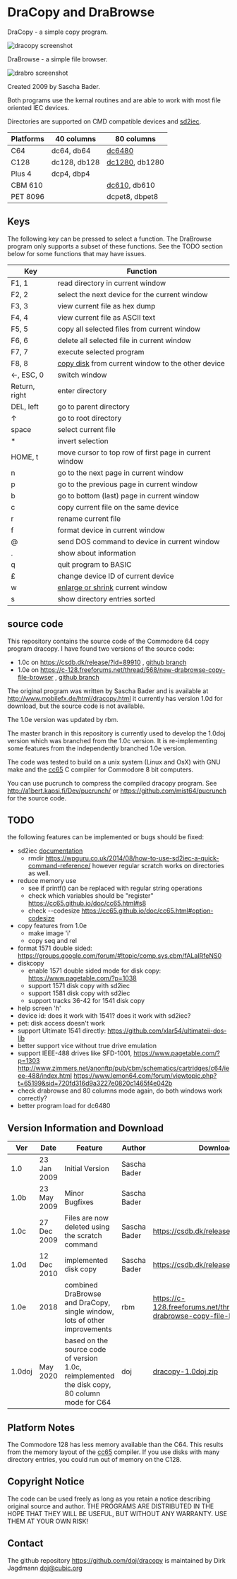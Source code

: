 DraCopy and DraBrowse
======================

DraCopy - a simple copy program.

![dracopy screenshot](https://raw.githubusercontent.com/doj/dracopy/master/images/dc64.png)

DraBrowse  - a simple file browser.

![drabro screenshot](https://raw.githubusercontent.com/doj/dracopy/master/images/db64.png)

Created 2009 by Sascha Bader.

Both programs use the kernal routines and are
able to work with most file oriented IEC devices.

Directories are supported on CMD compatible devices and [sd2iec](https://www.c64-wiki.com/wiki/SD2IEC).

| Platforms | 40 columns | 80 columns |
| --------- | ---------- | ---------- |
| C64       | dc64, db64 | [dc6480](https://raw.githubusercontent.com/doj/dracopy/master/images/dc6480.png)
| C128      | dc128, db128 | [dc1280](https://raw.githubusercontent.com/doj/dracopy/master/images/dc1280.png), db1280
| Plus 4    | dcp4, dbp4
| CBM 610   | | [dc610](https://raw.githubusercontent.com/doj/dracopy/master/images/dc610.gif), db610
| PET 8096  | | dcpet8, dbpet8

Keys
-----
The following key can be pressed to select a function.
The DraBrowse program only supports a subset of these functions.
See the TODO section below for some functions that may have issues.

| Key | Function |
| --- | -------- |
| F1, 1 | read directory in current window
| F2, 2 | select the next device for the current window
| F3, 3 | view current file as hex dump
| F4, 4 | view current file as ASCII text
| F5, 5 | copy all selected files from current window
| F6, 6 | delete all selected file in current window
| F7, 7 | execute selected program
| F8, 8 | [copy disk](https://raw.githubusercontent.com/doj/dracopy/master/images/dc64-diskcopy.png) from current window to the other device
| ←, ESC, 0 | switch window
| Return, right | enter directory
| DEL, left | go to parent directory
| ↑ | go to root directory
| space | select current file
| * | invert selection
| HOME, t | move cursor to top row of first page in current window
| n | go to the next page in current window
| p | go to the previous page in current window
| b | go to bottom (last) page in current window
| c | copy current file on the same device
| r | rename current file
| f | format device in current window
| @ | send DOS command to device in current window
| . | show about information
| q | quit program to BASIC
| £ | change device ID of current device
| w | [enlarge or shrink](https://raw.githubusercontent.com/doj/dracopy/master/images/dc64-windowsize.png) current window
| s | show directory entries sorted

source code
------------
This repository contains the source code of the Commodore 64 copy program dracopy.
I have found two versions of the source code:
- 1.0c on https://csdb.dk/release/?id=89910 , [github branch](https://github.com/doj/dracopy/tree/1.0c-import)
- 1.0e on https://c-128.freeforums.net/thread/568/new-drabrowse-copy-file-browser , [github branch](https://github.com/doj/dracopy/tree/1.0e-import)

The original program was written by Sascha Bader and is available at
http://www.mobilefx.de/html/dracopy.html
it currently has version 1.0d for download, but the source code is not available.

The 1.0e version was updated by rbm.

The master branch in this repository is currently used to develop
the 1.0doj version which was branched from the 1.0c version. It is
re-implementing some features from the independently branched 1.0e
version.

The code was tested to build on a unix system (Linux and OsX) with GNU
make and the [cc65](https://cc65.github.io/) C compiler for Commodore
8 bit computers.

You can use pucrunch to compress the compiled dracopy program.
See http://a1bert.kapsi.fi/Dev/pucrunch/ or https://github.com/mist64/pucrunch
for the source code.

TODO
-----
the following features can be implemented or bugs should be fixed:
- sd2iec [documentation](https://www.sd2iec.de/gitweb/?p=sd2iec.git;a=blob;f=README;hb=HEAD)
  + rmdir https://wpguru.co.uk/2014/08/how-to-use-sd2iec-a-quick-command-reference/
    however regular scratch works on directories as well.
- reduce memory use
  + see if printf() can be replaced with regular string operations
  + check which variables should be "register" https://cc65.github.io/doc/cc65.html#s8
  + check --codesize https://cc65.github.io/doc/cc65.html#option-codesize
- copy features from 1.0e
  + make image 'i'
  + copy seq and rel
- format 1571 double sided: https://groups.google.com/forum/#!topic/comp.sys.cbm/fALaIRfeNS0
- diskcopy
  + enable 1571 double sided mode for disk copy: https://www.pagetable.com/?p=1038
  + support 1571 disk copy with sd2iec
  + support 1581 disk copy with sd2iec
  + support tracks 36-42 for 1541 disk copy
- help screen 'h'
- device id: does it work with 1541? does it work with sd2iec?
- pet: disk access doesn't work
- support Ultimate 1541 directly: https://github.com/xlar54/ultimateii-dos-lib
- better support vice without true drive emulation
- support IEEE-488 drives like SFD-1001, https://www.pagetable.com/?p=1303 http://www.zimmers.net/anonftp/pub/cbm/schematics/cartridges/c64/ieee-488/index.html https://www.lemon64.com/forum/viewtopic.php?t=65199&sid=720fd316d9a3227e0820c1465f4e042b
- check drabrowse and 80 columns mode again, do both windows work correctly?
- better program load for dc6480

Version Information and Download
---------------------------------

| Ver  | Date        | Feature | Author | Download |
| ---- | ------------| --------| ------ | -------- |
| 1.0  | 23 Jan 2009 | Initial Version | Sascha Bader |
| 1.0b | 23 May 2009 | Minor Bugfixes | Sascha Bader |
| 1.0c | 27 Dec 2009 | Files are now deleted using the scratch command | Sascha Bader | https://csdb.dk/release/?id=89910
| 1.0d | 12 Dec 2010 | implemented disk copy | Sascha Bader | https://csdb.dk/release/?id=98664
| 1.0e | 2018        | combined DraBrowse and DraCopy, single window, lots of other improvements | rbm | https://c-128.freeforums.net/thread/568/new-drabrowse-copy-file-browser
| 1.0doj | May 2020  | based on the source code of version 1.0c, reimplemented the disk copy, 80 column mode for C64 | doj | [dracopy-1.0doj.zip](http://www.cubic.org/~doj/c64/dracopy-1.0doj.zip)

Platform Notes
---------------
The Commodore 128 has less memory available than the C64.
This results from the memory layout of the [cc65](https://cc65.github.io/) compiler.
If you use disks with many directory entries, you could run out of memory on the C128.

Copyright Notice
-----------------
The code can be used freely as long as you retain a notice describing original source and author.
THE PROGRAMS ARE DISTRIBUTED IN THE HOPE THAT THEY WILL BE USEFUL, BUT WITHOUT ANY WARRANTY.
USE THEM AT YOUR OWN RISK!

Contact
--------
The github repository https://github.com/doj/dracopy is maintained by
Dirk Jagdmann <doj@cubic.org>
